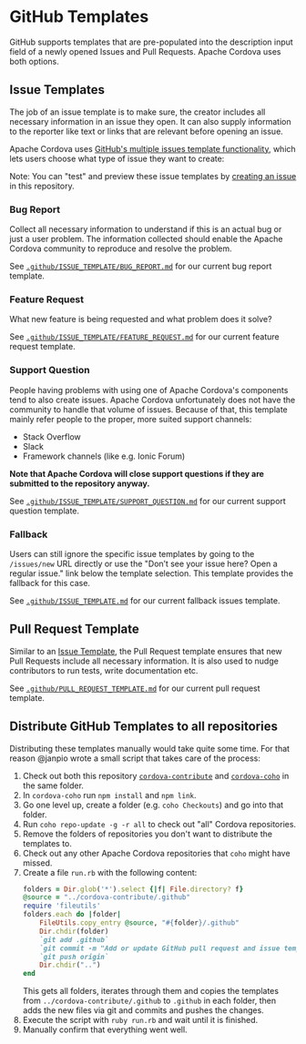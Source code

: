 # GitHub Templates

GitHub supports templates that are pre-populated into the description input field of a newly opened Issues and Pull Requests. Apache Cordova uses both options.

## Issue Templates

The job of an issue template is to make sure, the creator includes all necessary information in an issue they open. It can also supply information to the reporter like text or links that are relevant before opening an issue.

Apache Cordova uses [GitHub's multiple issues template functionality](https://help.github.com/articles/about-issue-and-pull-request-templates/), which
lets users choose what type of issue they want to create:

Note: You can "test" and preview these issue templates by [creating an issue](/issues) in this repository.

### Bug Report

Collect all necessary information to understand if this is an actual bug or just a user problem. The information collected should enable the Apache Cordova community to reproduce and resolve the problem.

See [`.github/ISSUE_TEMPLATE/BUG_REPORT.md`](.github/ISSUE_TEMPLATE/BUG_REPORT.md) for our current bug report template.

### Feature Request

What new feature is being requested and what problem does it solve?

See [`.github/ISSUE_TEMPLATE/FEATURE_REQUEST.md`](.github/ISSUE_TEMPLATE/FEATURE_REQUEST.md) for our current feature request template.

### Support Question

People having problems with using one of Apache Cordova's components tend to also create issues. Apache Cordova unfortunately does not have the community to handle that volume of issues. Because of that, this template mainly refer people to the proper, more suited support channels:

- Stack Overflow
- Slack
- Framework channels (like e.g. Ionic Forum)

**Note that Apache Cordova will close support questions if they are submitted to the repository anyway.**

See [`.github/ISSUE_TEMPLATE/SUPPORT_QUESTION.md`](.github/ISSUE_TEMPLATE/SUPPORT_QUESTION.md) for our current support question template.

### Fallback

Users can still ignore the specific issue templates by going to the `/issues/new` URL directly or use the "Don’t see your issue here? Open a regular issue." link below the template selection. This template provides the fallback for this case.

See [`.github/ISSUE_TEMPLATE.md`](.github/ISSUE_TEMPLATE.md) for our current fallback issues template.

## Pull Request Template

Similar to an [Issue Template](#issue-template), the Pull Request template ensures that new Pull Requests include all necessary information. It is also used to nudge contributors to run tests, write documentation etc.

See [`.github/PULL_REQUEST_TEMPLATE.md`](.github/PULL_REQUEST_TEMPLATE.md) for our current pull request template.

## Distribute GitHub Templates to all repositories

Distributing these templates manually would take quite some time. For that reason @janpio wrote a small script that takes care of the process:

1. Check out both this repository [`cordova-contribute`](https://github.com/apache/cordova-contribute) and [`cordova-coho`](https://github.com/apache/cordova-coho) in the same folder.
1. In `cordova-coho` run `npm install` and `npm link`.
1. Go one level up, create a folder (e.g. `coho Checkouts`) and go into that folder.
1. Run `coho repo-update -g -r all` to check out "all" Cordova repositories.
1. Remove the folders of repositories you don't want to distribute the templates to.
1. Check out any other Apache Cordova repositories that `coho` might have missed.
1. Create a file `run.rb` with the following content:
    ```ruby
    folders = Dir.glob('*').select {|f| File.directory? f}
    @source = "../cordova-contribute/.github"
    require 'fileutils'
    folders.each do |folder|
        FileUtils.copy_entry @source, "#{folder}/.github"
        Dir.chdir(folder)
        `git add .github`
        `git commit -m "Add or update GitHub pull request and issue template"`
        `git push origin`
        Dir.chdir("..")
    end
    ```
    This gets all folders, iterates through them and copies the templates from `../cordova-contribute/.github` to `.github` in each folder, then adds the new files via git and commits and pushes the changes.
1. Execute the script with `ruby run.rb` and wait until it is finished.
1. Manually confirm that everything went well.

